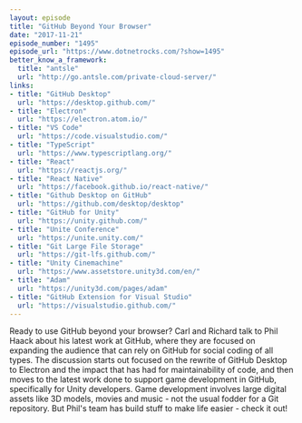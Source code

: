 ```yaml
---
layout: episode
title: "GitHub Beyond Your Browser"
date: "2017-11-21"
episode_number: "1495"
episode_url: "https://www.dotnetrocks.com/?show=1495"
better_know_a_framework:
  title: "antsle"
  url: "http://go.antsle.com/private-cloud-server/"
links:
- title: "GitHub Desktop"
  url: "https://desktop.github.com/"
- title: "Electron"
  url: "https://electron.atom.io/"
- title: "VS Code"
  url: "https://code.visualstudio.com/"
- title: "TypeScript"
  url: "https://www.typescriptlang.org/"
- title: "React"
  url: "https://reactjs.org/"
- title: "React Native"
  url: "https://facebook.github.io/react-native/"
- title: "Github Desktop on GitHub"
  url: "https://github.com/desktop/desktop"
- title: "GitHub for Unity"
  url: "https://unity.github.com/"
- title: "Unite Conference"
  url: "https://unite.unity.com/"
- title: "Git Large File Storage"
  url: "https://git-lfs.github.com/"
- title: "Unity Cinemachine"
  url: "https://www.assetstore.unity3d.com/en/"
- title: "Adam"
  url: "https://unity3d.com/pages/adam"
- title: "GitHub Extension for Visual Studio"
  url: "https://visualstudio.github.com/"
---
```


Ready to use GitHub beyond your browser? Carl and Richard talk to Phil Haack about his latest work at GitHub, where they are focused on expanding the audience that can rely on GitHub for social coding of all types. The discussion starts out focused on the rewrite of GitHub Desktop to Electron and the impact that has had for maintainability of code, and then moves to the latest work done to support game development in GitHub, specifically for Unity developers. Game development involves large digital assets like 3D models, movies and music - not the usual fodder for a Git repository. But Phil's team has build stuff to make life easier - check it out!
